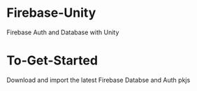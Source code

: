 # Firebase-Unity
Firebase Auth and Database with Unity
# To-Get-Started
Download and import the latest Firebase Databse and Auth pkjs
